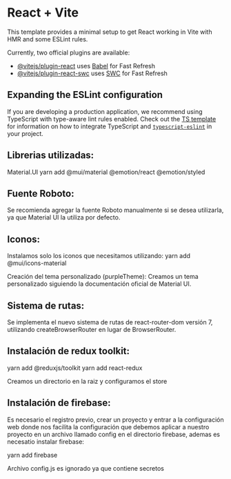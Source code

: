 # React + Vite

This template provides a minimal setup to get React working in Vite with HMR and some ESLint rules.

Currently, two official plugins are available:

- [@vitejs/plugin-react](https://github.com/vitejs/vite-plugin-react/blob/main/packages/plugin-react) uses [Babel](https://babeljs.io/) for Fast Refresh
- [@vitejs/plugin-react-swc](https://github.com/vitejs/vite-plugin-react/blob/main/packages/plugin-react-swc) uses [SWC](https://swc.rs/) for Fast Refresh

## Expanding the ESLint configuration

If you are developing a production application, we recommend using TypeScript with type-aware lint rules enabled. Check out the [TS template](https://github.com/vitejs/vite/tree/main/packages/create-vite/template-react-ts) for information on how to integrate TypeScript and [`typescript-eslint`](https://typescript-eslint.io) in your project.

## Librerias utilizadas:

Material.UI
yarn add @mui/material @emotion/react @emotion/styled

## Fuente Roboto:

Se recomienda agregar la fuente Roboto manualmente si se desea utilizarla, ya que Material UI la utiliza por defecto.

<link rel="preconnect" href="https://fonts.googleapis.com" />
<link rel="preconnect" href="https://fonts.gstatic.com" crossorigin />
<link
  rel="stylesheet"
  href="https://fonts.googleapis.com/css2?family=Roboto:wght@300;400;500;700&display=swap"
/>

## Iconos:

Instalamos solo los iconos que necesitamos utilizando:
yarn add @mui/icons-material

Creación del tema personalizado (purpleTheme):
Creamos un tema personalizado siguiendo la documentación oficial de Material UI.

## Sistema de rutas:

Se implementa el nuevo sistema de rutas de react-router-dom versión 7, utilizando createBrowserRouter en lugar de BrowserRouter.

## Instalación de redux toolkit:

yarn add @reduxjs/toolkit
yarn add react-redux

Creamos un directorio en la raiz y configuramos el store

## Instalación de firebase:

Es necesario el registro previo, crear un proyecto y entrar a la configuración web donde nos facilita la configuración que debemos aplicar a nuestro proyecto en un archivo llamado config en el directorio firebase, ademas es necesatio instalar firebase:

yarn add firebase

Archivo config.js es ignorado ya que contiene secretos
